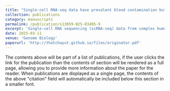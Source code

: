 ```yaml
---
title: "Single-cell RNA-seq data have prevalent blood contamination but can be rescued by Originator, a computational tool separating single-cell RNA-seq by genetic and contextual information"
collection: publications
category: manuscripts
permalink: /publication/s13059-025-03495-9
excerpt: 'Single-cell RNA sequencing (scRNA-seq) data from complex human tissues have prevalent blood cell contamination during the sample preparation process. They may also comprise cells of different genetic makeups. We propose a new computational framework, Originator, which deciphers single cells by genetic origin and separates immune cells of blood contamination from those of expected tissue-resident cells. We demonstrate the accuracy of Originator at separating immune cells from the blood and tissue as well as cells of different genetic origins, using a variety of artificially mixed and real datasets, including pancreatic cancer and placentas as examples.'
date: 2025-03-11
venue: 'Genome Biology'
paperurl: 'http://thatchayut.github.io/files/originator.pdf'
---
```

The contents above will be part of a list of publications, if the user clicks the link for the publication than the contents of section will be rendered as a full page, allowing you to provide more information about the paper for the reader. When publications are displayed as a single page, the contents of the above "citation" field will automatically be included below this section in a smaller font.

